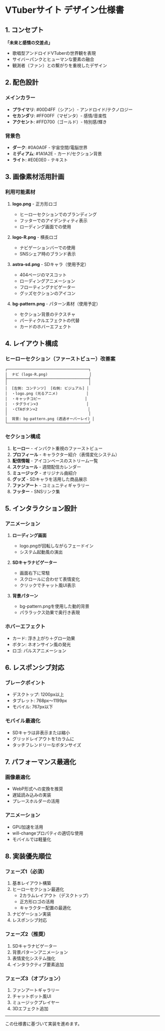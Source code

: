 # VTuberサイト デザイン仕様書

## 1. コンセプト
**「未来と感情の交差点」**
- 歌唱型アンドロイドVTuberの世界観を表現
- サイバーパンクとヒューマンな要素の融合
- 観測者（ファン）との繋がりを重視したデザイン

## 2. 配色設計

### メインカラー
- **プライマリ**: #00D4FF（シアン）- アンドロイド/テクノロジー
- **セカンダリ**: #FF00FF（マゼンタ）- 感情/音楽性
- **アクセント**: #FFD700（ゴールド）- 特別感/輝き

### 背景色
- **ダーク**: #0A0A0F - 宇宙空間/電脳世界
- **ミディアム**: #1A1A2E - カード/セクション背景
- **ライト**: #E0E0E0 - テキスト

## 3. 画像素材活用計画

### 利用可能素材
1. **logo.png** - 正方形ロゴ
   - ヒーローセクションでのブランディング
   - フッターでのアイデンティティ表示
   - ローディング画面での使用

2. **logo-R.png** - 横長ロゴ
   - ナビゲーションバーでの使用
   - SNSシェア時のブランド表示

3. **astra-sd.png** - SDキャラ（使用予定）
   - 404ページのマスコット
   - ローディングアニメーション
   - フローティングナビゲーター
   - グッズセクションのアイコン

4. **bg-pattern.png** - パターン素材（使用予定）
   - セクション背景のテクスチャ
   - パーティクルエフェクトの代替
   - カードのホバーエフェクト

## 4. レイアウト構成

### ヒーローセクション（ファーストビュー）改善案
```
┌─────────────────────────────────────┐
│  ナビ (logo-R.png)                   │
├─────────────────────────────────────┤
│                                     │
│  [左側: コンテンツ]  [右側: ビジュアル] │
│  ・logo.png (光るアニメ)             │
│  ・キャッチコピー                    │
│  ・タグライン×3                      │
│  ・CTAボタン×2                       │
│                                     │
│  背景: bg-pattern.png (透過オーバーレイ) │
└─────────────────────────────────────┘
```

### セクション構成
1. **ヒーロー** - インパクト重視のファーストビュー
2. **プロフィール** - キャラクター紹介（表情変化システム）
3. **配信情報** - アイコンベースのストリーム一覧
4. **スケジュール** - 週間配信カレンダー
5. **ミュージック** - オリジナル曲紹介
6. **グッズ** - SDキャラを活用した商品展示
7. **ファンアート** - コミュニティギャラリー
8. **フッター** - SNSリンク集

## 5. インタラクション設計

### アニメーション
1. **ローディング画面**
   - logo.pngが回転しながらフェードイン
   - システム起動風の演出

2. **SDキャラナビゲーター**
   - 画面右下に常駐
   - スクロールに合わせて表情変化
   - クリックでチャット風UI表示

3. **背景パターン**
   - bg-pattern.pngを使用した動的背景
   - パララックス効果で奥行き表現

### ホバーエフェクト
- カード: 浮き上がり＋グロー効果
- ボタン: ネオンサイン風の発光
- ロゴ: パルスアニメーション

## 6. レスポンシブ対応

### ブレークポイント
- デスクトップ: 1200px以上
- タブレット: 768px〜1199px
- モバイル: 767px以下

### モバイル最適化
- SDキャラは非表示または縮小
- グリッドレイアウトを1カラムに
- タッチフレンドリーなボタンサイズ

## 7. パフォーマンス最適化

### 画像最適化
- WebP形式への変換を推奨
- 遅延読み込みの実装
- プレースホルダーの活用

### アニメーション
- GPU加速を活用
- will-changeプロパティの適切な使用
- モバイルでは軽量化

## 8. 実装優先順位

### フェーズ1（必須）
1. 基本レイアウト構築
2. ヒーローセクション最適化
   - 2カラムレイアウト（デスクトップ）
   - 正方形ロゴの活用
   - キャラクター配置の最適化
3. ナビゲーション実装
4. レスポンシブ対応

### フェーズ2（推奨）
1. SDキャラナビゲーター
2. 背景パターンアニメーション
3. 表情変化システム強化
4. インタラクティブ要素追加

### フェーズ3（オプション）
1. ファンアートギャラリー
2. チャットボット風UI
3. ミュージックプレイヤー
4. 3Dエフェクト追加

---

この仕様書に基づいて実装を進めます。